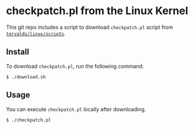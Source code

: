 # checkpatch.pl from the Linux Kernel

This git repo includes a script to download `checkpatch.pl` script from [`torvalds/linux/scripts`](https://github.com/torvalds/linux/tree/master/scripts).

## Install

To download `checkpatch.pl`, run the following command:

```console
$ ./download.sh
```
## Usage

You can execute `checkpatch.pl` locally after downloading.

```console
$ ./checkpatch.pl
```
